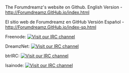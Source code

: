 The Forumdreamz's website on Github.
English Version - http://Forumdreamz.GitHub.io/index.html

El sitio web de Forumdreamz en GitHub
Versión Español - http://Forumdreamz.GitHub.io/index-sp.html

Freenode: [![Visit our IRC channel](https://kiwiirc.com/buttons/irc.freenode.net/botwillacceptanything.png)](https://kiwiirc.com/client/irc.freenode.net/#botwillacceptanything)

DreamzNet: [![Visit our IRC channel](https://kiwiirc.com/buttons/irc.freenode.net/botwillacceptanything.png)](https://kiwiirc.com/client/irc.forumdreamz.tk/#botwillacceptanything)

btrIRC: [![Visit our IRC channel](https://kiwiirc.com/buttons/irc.freenode.net/botwillacceptanything.png)](https://kiwiirc.com/client/irc.btri.x10.bz/#botwillacceptanything)

Isainode: [![Visit our IRC channel](https://kiwiirc.com/buttons/irc.freenode.net/botwillacceptanything.png)](https://kiwiirc.com/client/irc.isainode.tk/#botwillacceptanything)
